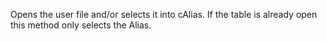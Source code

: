 ﻿Opens the user file and/or selects it into cAlias. If the table is already open this method only selects the Alias.